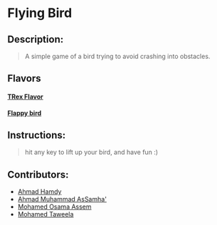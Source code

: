 # Flying Bird
## Description:
> A simple game of a bird trying to avoid crashing into obstacles.
## Flavors
#### [TRex Flavor](https://assamhaa.github.io/FlyingBird/index.html)

#### [Flappy bird](https://mohamed-assem92.github.io/flappy_bird/pro1.html)

## Instructions:
> hit any key to lift up your bird, and have fun :)

## Contributors:
- [Ahmad Hamdy](https://github.com/Ahmed-Hamdy2018)
- [Ahmad Muhammad AsSamha'](https://github.com/AsSamhaa)
- [Mohamed Osama Assem](https://github.com/mohamed-assem92)
- [Mohamed Taweela](https://github.com/mtaweela)

